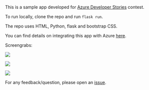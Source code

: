 This is a sample app developed for [Azure Developer Stories](https://devstories.konfhub.com/) contest. 

To run locally, clone the repo and run `flask run`.

The repo uses HTML, Python, flask and bootstrap CSS.

You can find details on integrating this app with Azure [here]().

Screengrabs:



![](https://i.imgur.com/vbbazbz.png)

![](https://i.imgur.com/SL3Tvot.png)

![](https://i.imgur.com/0dfkKDQ.png)

For any feedback/question, please open an [issue](https://github.com/Pensu/msft-challenge/issues).
